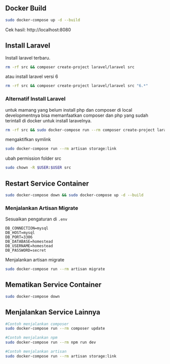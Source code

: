 ## Docker Build

```bash 
sudo docker-compose up -d --build
```

Cek hasil: http://localhost:8080 


## Install Laravel

Install laravel terbaru.
 
```bash
rm -rf src && composer create-project laravel/laravel src
```

atau install laravel versi 6
```bash
rm -rf src && composer create-project laravel/laravel src "6.*"
```

### Alternatif Install Laravel
untuk mamang yang belum install php dan composer di local developmentnya bisa memanfaatkan composer dan php yang sudah terintall di docker untuk install laravelnya.
```bash
rm -rf src && sudo docker-compose run --rm composer create-project laravel/laravel .
```

mengaktifkan symlink

```bash
sudo docker-compose run --rm artisan storage:link 
```

ubah permission folder src
```bash
sudo chown -R $USER:$USER src
``` 

## Restart Service Container
```bash
sudo docker-compose down && sudo docker-compose up -d --build
```

### Menjalankan Artisan Migrate

Sesuaikan pengaturan di `.env`

```dotenv
DB_CONNECTION=mysql
DB_HOST=mysql
DB_PORT=3306
DB_DATABASE=homestead
DB_USERNAME=homestead
DB_PASSWORD=secret
```

Menjalankan artisan migrate

```bash
sudo docker-compose run --rm artisan migrate
```

## Mematikan Service Container

```bash
sudo docker-compose down
```

## Menjalankan Service Lainnya
```bash
#Contoh menjalankan composer
sudo docker-compose run --rm composer update

#Contoh menjalankan npm
sudo docker-compose run --rm npm run dev

#Contoh menjalankan artisan
sudo docker-compose run --rm artisan storage:link

```

